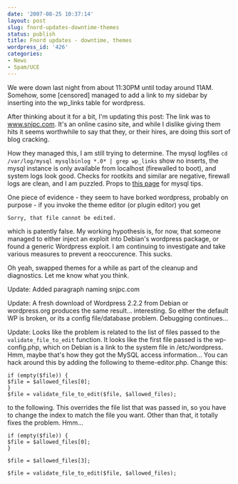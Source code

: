 ```yaml
---
date: '2007-08-25 10:37:14'
layout: post
slug: fnord-updates-downtime-themes
status: publish
title: Fnord updates - downtime, themes
wordpress_id: '426'
categories:
- News
- Spam/UCE
---
```


We were down last night from about 11:30PM until today around 11AM. Somehow, some [censored] managed to add a link to my sidebar by inserting into the wp_links table for wordpress.

After thinking about it for a bit, I'm updating this post: The link was to www.snjpc.com. It's an online casino site, and while I dislike giving them hits it seems worthwhile to say that they, or their hires, are doing this sort of blog cracking.

How they managed this, I am still trying to determine. The mysql logfiles
`
cd /var/log/mysql
mysqlbinlog *.0* | grep wp_links
`
show no inserts, the mysql instance is only available from localhost (firewalled to boot), and system logs look good. Checks for rootkits and similar are negative, firewall logs are clean, and I am puzzled. Props to [this page](http://souptonuts.sourceforge.net/readme_mysql.htm) for mysql tips.

One piece of evidence - they seem to have borked wordpress, probably on purpose - if you invoke the theme editor (or plugin editor) you get

    
    
    Sorry, that file cannot be edited.


which is patently false. My working hypothesis is, for now, that someone managed to either inject an exploit into Debian's wordpress package, or found a generic Wordpress exploit. I am continuing to investigate and take various measures to prevent a reoccurence. This sucks.

Oh yeah, swapped themes for a while as part of the cleanup and diagnostics. Let me know what you think.

Update: Added paragraph naming snjpc.com

Update: A fresh download of Wordpress 2.2.2 from Debian or wordpress.org produces the same result... interesting. So either the default WP is broken, or its a config file/database problem. Debugging continues...

Update: Looks like the problem is related to the list of files passed to the `validate_file_to_edit` function. It looks like the first file passed is the wp-config.php, which on Debian is a link to the system file in /etc/wordpress. Hmm, maybe that's how they got the MySQL access information... You can hack around this by adding the following to theme-editor.php. Change this:

    
    
    if (empty($file)) {
    $file = $allowed_files[0];
    }
    $file = validate_file_to_edit($file, $allowed_files);


to the following. This overrides the file list that was passed in, so you have to change the index to match the file you want. Other than that, it totally fixes the problem. Hmm...

    
    
    if (empty($file)) {
    $file = $allowed_files[0];
    }
    
    $file = $allowed_files[3];
    
    $file = validate_file_to_edit($file, $allowed_files);
